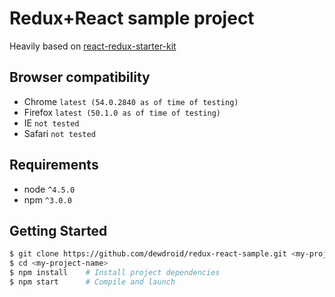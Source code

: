 # Redux+React sample project

Heavily based on [react-redux-starter-kit](https://github.com/davezuko/react-redux-starter-kit)

## Browser compatibility
* Chrome `latest (54.0.2840 as of time of testing)`
* Firefox `latest (50.1.0 as of time of testing)`
* IE `not tested`
* Safari `not tested`

## Requirements
* node `^4.5.0`
* npm `^3.0.0`

## Getting Started

```bash
$ git clone https://github.com/dewdroid/redux-react-sample.git <my-project-name>
$ cd <my-project-name>
$ npm install    # Install project dependencies
$ npm start      # Compile and launch
```

